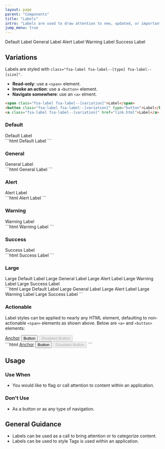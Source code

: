 ```yaml
---
layout: page
parent: "Components"
title: "Labels"
intro: "Labels are used to draw attention to new, updated, or important content within an application."
jump_menu: true
---
```


<div class="ds-preview">
  <span class="fsa-label">Default Label</span>
  <span class="fsa-label fsa-label--general">General Label</span>
  <span class="fsa-label fsa-label--alert">Alert Label</span>
  <span class="fsa-label fsa-label--warning">Warning Label</span>
  <span class="fsa-label fsa-label--success">Success Label</span>
</div>

## Variations

Labels are styled with `class="fsa-label fsa-label--[type] fsa-label--[size]"`.

* **Read-only**: use a `<span>` element.
* **Invoke an action**: use a `<button>` element.
* **Navigate somewhere**: use an `<a>` elment.

```html
<span class="fsa-label fsa-label--[variation]">Label</span>
<button class="fsa-label fsa-label--[variation]" type="button">Label</button>
<a class="fsa-label fsa-label--[variation]" href="link.html">Label</a>
```

### Default

<div class="ds-preview">
  <span class="fsa-label">Default Label</span>
</div>
```html
<span class="fsa-label">Default Label</span>
```

### General

<div class="ds-preview">
  <span class="fsa-label fsa-label--general">General Label</span>
</div>
```html
<span class="fsa-label fsa-label--general">General Label</span>
```

### Alert

<div class="ds-preview">
  <span class="fsa-label fsa-label--alert">Alert Label</span>
</div>
```html
<span class="fsa-label fsa-label--alert">Alert Label</span>
```

### Warning

<div class="ds-preview">
  <span class="fsa-label fsa-label--warning">Warning Label</span>
</div>
```html
<span class="fsa-label fsa-label--warning">Warning Label</span>
```

### Success

<div class="ds-preview">
  <span class="fsa-label fsa-label--success">Success Label</span>
</div>
```html
<span class="fsa-label fsa-label--success">Success Label</span>
```

### Large

<div class="ds-preview">
  <span class="fsa-label fsa-label--large">Large Default Label</span>
  <span class="fsa-label fsa-label--general fsa-label--large">Large General Label</span>
  <span class="fsa-label fsa-label--alert fsa-label--large">Large Alert Label</span>
  <span class="fsa-label fsa-label--warning fsa-label--large">Large Warning Label</span>
  <span class="fsa-label fsa-label--success fsa-label--large">Large Success Label</span>
</div>
```html
<span class="fsa-label fsa-label--large">Large Default Label</span>
<span class="fsa-label fsa-label--general fsa-label--large">Large General Label</span>
<span class="fsa-label fsa-label--alert fsa-label--large">Large Alert Label</span>
<span class="fsa-label fsa-label--warning fsa-label--large">Large Warning Label</span>
<span class="fsa-label fsa-label--success fsa-label--large">Large Success Label</span>
```

### Actionable

Label styles can be applied to nearly any HTML element, defaulting to non-actionable `<span>` elements as shown above. Below are `<a>` and `<button>` elements:

<div class="ds-preview">
  <a class="fsa-label fsa-label--general" href="link.html">Anchor</a>
  <button class="fsa-label fsa-label--general" type="button">Button</button>
  <button class="fsa-label fsa-label--general" type="button" disabled="disabled">Disabled Button</button>
</div>
```html
<a class="fsa-label fsa-label--general" href="link.html">Anchor</a>
<button class="fsa-label fsa-label--general" type="button">Button</button>
<button class="fsa-label fsa-label--general" type="button" disabled="disabled">Disabled Button</button>
```

## Usage

### Use When

* You would like to flag or call attention to content within an application.

### Don't Use

* As a button or as any type of navigation.

## General Guidance

* Labels can be used as a call to bring attention or to categorize content.
* Labels can be used to style Tags is used within an application.
